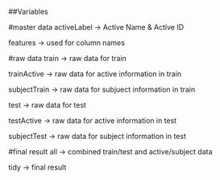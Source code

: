 ##Variables

#master data
activeLabel  -> Active Name & Active ID

features     -> used for column names

#raw data
train        -> raw data for train

trainActive  -> raw data for active information in train

subjectTrain -> raw data for subjuect information in train

test         -> raw data for test

testActive   -> raw data for active information in test

subjectTest  -> raw data for subject information in test

#final result
all          -> combined train/test and active/subject data

tidy         -> final result 
